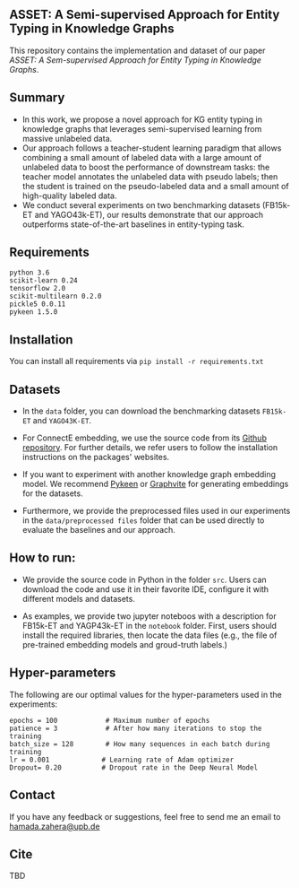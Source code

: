 ## ASSET: A Semi-supervised Approach for Entity Typing in Knowledge Graphs
This repository contains the implementation and dataset of our paper *ASSET: A Sem-supervised Approach for Entity Typing in Knowledge Graphs*. 

## Summary
- In this work, we propose a novel approach for KG entity typing in knowledge graphs that leverages semi-supervised learning from massive unlabeled data.
- Our approach follows a teacher-student learning paradigm that allows combining a small amount of labeled data with a large amount of unlabeled data to boost the performance of downstream tasks: the teacher model annotates the unlabeled data with pseudo labels; then the student is trained on the pseudo-labeled data and a small amount of high-quality labeled data. 
- We conduct several experiments on two benchmarking datasets (FB15k-ET and YAGO43k-ET), our results demonstrate that our approach outperforms state-of-the-art baselines in entity-typing task. 

## Requirements
```
python 3.6
scikit-learn 0.24
tensorflow 2.0
scikit-multilearn 0.2.0 
pickle5 0.0.11
pykeen 1.5.0 
```
## Installation
You can install all requirements via ```pip install -r requirements.txt```

## Datasets

* In the `data` folder, you can download the benchmarking datasets `FB15k-ET` and `YAGO43K-ET`. 

* For ConnectE embedding, we use the source code from its [Github repository](https://github.com/Adam1679/ConnectE). For further details, we refer users to follow the installation instructions on the packages' websites. 

* If you want to experiment with another knowledge graph embedding model. We recommend [Pykeen](https://pykeen.github.io/) or [Graphvite](https://graphvite.io/) for generating embeddings for the datasets. 

* Furthermore, we provide the preprocessed files used in our experiments in the ```data/preprocessed files``` folder that can be used directly to evaluate the baselines and our approach.

## How to run:

- We provide the source code in Python in the folder ```src```. Users can download the code and use it in their favorite IDE, configure it with different models and datasets.

- As examples, we provide two jupyter noteboos with a description for FB15k-ET and YAGP43k-ET in the ```notebook``` folder. First, users should install the required libraries,  then locate the data files (e.g., the file of pre-trained embedding models and groud-truth labels.)


## Hyper-parameters
The following are our optimal values for the hyper-parameters used in the experiments: 

```
epochs = 100            # Maximum number of epochs
patience = 3            # After how many iterations to stop the training
batch_size = 128        # How many sequences in each batch during training
lr = 0.001             # Learning rate of Adam optimizer
Dropout= 0.20          # Dropout rate in the Deep Neural Model 
```

## Contact
If you have any feedback or suggestions, feel free to send me an email to hamada.zahera@upb.de 

## Cite
TBD
